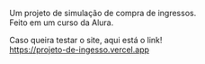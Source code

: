 Um projeto de simulação de compra de ingressos.<br>
Feito em um curso da Alura.<br>

Caso queira testar o site, aqui está o link!<br>
https://projeto-de-ingesso.vercel.app
